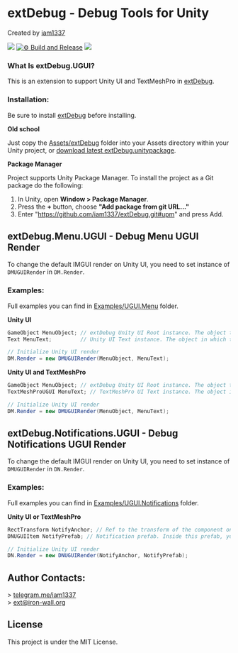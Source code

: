 
# extDebug - Debug Tools for Unity

Created by [iam1337](https://github.com/iam1337)

![](https://img.shields.io/badge/unity-2021.1%20or%20later-green.svg)
[![⚙ Build and Release](https://github.com/Iam1337/extDebug.UGUI/actions/workflows/ci.yml/badge.svg)](https://github.com/Iam1337/extDebug.UGUI/actions/workflows/ci.yml)
[![](https://img.shields.io/github/license/iam1337/extDebug.UGUI.svg)](https://github.com/Iam1337/extDebug.UGUI/blob/master/LICENSE)

### What Is extDebug.UGUI?

This is an extension to support Unity UI and TextMeshPro in [extDebug](https://github.com/Iam1337/extDebug).

### Installation:

Be sure to install [extDebug](https://github.com/Iam1337/extDebug) before installing.

**Old school**

Just copy the [Assets/extDebug](Assets/extDebug) folder into your Assets directory within your Unity project, or [download latest extDebug.unitypackage](https://github.com/iam1337/extDebug/releases).

**Package Manager**

Project supports Unity Package Manager. To install the project as a Git package do the following:

1. In Unity, open **Window > Package Manager**.
2. Press the **+** button, choose **"Add package from git URL..."**
3. Enter "https://github.com/iam1337/extDebug.git#upm" and press Add.

## extDebug.Menu.UGUI - Debug Menu UGUI Render
To change the default IMGUI render on Unity UI, you need to set instance of `DMUGUIRender` in `DM.Render`.

### Examples:

Full examples you can find in [Examples/UGUI.Menu](Assets/extDebug.UGUI/Examples/UGUI.Menu) folder.

**Unity UI**<br>
```C#
GameObject MenuObject; // extDebug Unity UI Root instance. The object to hide when the menu is hidden.
Text MenuText;         // Unity UI Text instance. The object in which the menu text will be displayed.

// Initialize Unity UI render
DM.Render = new DMUGUIRender(MenuObject, MenuText);
```

**Unity UI and TextMeshPro**<br>
```C#
GameObject MenuObject; // extDebug Unity UI Root instance. The object to hide when the menu is hidden.
TextMeshProUGUI MenuText; // TextMeshPro UI Text instance. The object in which the menu text will be displayed.

// Initialize Unity UI render
DM.Render = new DMUGUIRender(MenuObject, MenuText);
```

## extDebug.Notifications.UGUI - Debug Notifications UGUI Render
To change the default IMGUI render on Unity UI, you need to set instance of `DMUGUIRender` in `DN.Render`.

### Examples:

Full examples you can find in [Examples/UGUI.Notifications](Assets/extDebug.UGUI/Examples/UGUI.Notifications) folder.

**Unity UI or TextMeshPro**<br>
```C#
RectTransform NotifyAnchor; // Ref to the transform of the component on which the notification will be instantiated.
DNUGUIItem NotifyPrefab; // Notification prefab. Inside this prefab, you can choose between Unity UI and TextMeshPro

// Initialize Unity UI render
DN.Render = new DNUGUIRender(NotifyAnchor, NotifyPrefab);
```

## Author Contacts:
\> [telegram.me/iam1337](http://telegram.me/iam1337) <br>
\> [ext@iron-wall.org](mailto:ext@iron-wall.org)

## License
This project is under the MIT License.
